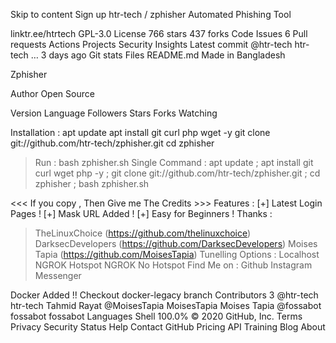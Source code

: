 
Skip to content
Sign up
htr-tech
/
zphisher
Automated Phishing Tool

linktr.ee/htrtech
 GPL-3.0 License
 766 stars  437 forks
Code
Issues
6
Pull requests
Actions
Projects
Security
Insights
Latest commit
@htr-tech
htr-tech
…
3 days ago
Git stats
Files
README.md
Made in Bangladesh

Zphisher

Author Open Source

Version Language Followers Stars Forks Watching

Installation :
apt update
apt install git curl php wget -y
git clone git://github.com/htr-tech/zphisher.git
cd zphisher
> Run : bash zphisher.sh
Single Command :
apt update ; apt install git curl wget php -y ; git clone git://github.com/htr-tech/zphisher.git ; cd zphisher ; bash zphisher.sh

 

<<< If you copy , Then Give me The Credits >>>
Features :
[+] Latest Login Pages !
[+] Mask URL Added !
[+] Easy for Beginners !
Thanks :
> TheLinuxChoice (https://github.com/thelinuxchoice)
> DarksecDevelopers (https://github.com/DarksecDevelopers)
> Moises Tapia (https://github.com/MoisesTapia)
Tunelling Options :
> Localhost
> NGROK Hotspot
> NGROK No Hotspot
Find Me on :
Github Instagram Messenger

Docker Added !! Checkout docker-legacy branch
Contributors 3
@htr-tech
htr-tech Tahmid Rayat
@MoisesTapia
MoisesTapia Moises Tapia
@fossabot
fossabot fossabot
Languages
Shell
100.0%
© 2020 GitHub, Inc.
Terms
Privacy
Security
Status
Help
Contact GitHub
Pricing
API
Training
Blog
About
